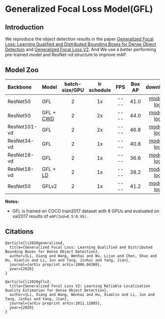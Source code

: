 # Generalized Focal Loss Model(GFL)

## Introduction

We reproduce the object detection results in the paper [Generalized Focal Loss: Learning Qualified and Distributed Bounding Boxes for Dense Object Detection](https://arxiv.org/abs/2006.04388) and [Generalized Focal Loss V2](https://arxiv.org/pdf/2011.12885.pdf). And We use a better performing pre-trained model and ResNet-vd structure to improve mAP.

## Model Zoo

| Backbone        | Model      | batch-size/GPU | lr schedule |FPS | Box AP |                           download                          | config |
| :-------------- | :------------- | :-----: | :-----: | :------------: | :-----: | :-----------------------------------------------------: | :-----: |
| ResNet50    | GFL           |    2    |   1x      |     ----     |  41.0  | [model](https://paddledet.bj.bcebos.com/models/gfl_r50_fpn_1x_coco.pdparams) &#124; [log](https://paddledet.bj.bcebos.com/logs/train_gfl_r50_fpn_1x_coco.log) | [config](https://github.com/PaddlePaddle/PaddleDetection/tree/develop/configs/gfl/gfl_r50_fpn_1x_coco.yml) |
| ResNet50    | GFL + [CWD](../slim/README.md) |    2    |   2x      |     ----     |  44.0  | [model](https://paddledet.bj.bcebos.com/models/gfl_r50_fpn_2x_coco_cwd.pdparams) &#124; [log](https://paddledet.bj.bcebos.com/logs/train_gfl_r50_fpn_2x_coco_cwd.log) | [config1](https://github.com/PaddlePaddle/PaddleDetection/tree/develop/configs/gfl/gfl_r50_fpn_1x_coco.yml), [config2](../slim/distill/gfl_r101vd_fpn_coco_distill_cwd.yml) |
| ResNet101-vd   | GFL           |    2    |   2x      |     ----     |  46.8  | [model](https://paddledet.bj.bcebos.com/models/gfl_r101vd_fpn_mstrain_2x_coco.pdparams) &#124; [log](https://paddledet.bj.bcebos.com/logs/train_gfl_r101vd_fpn_mstrain_2x_coco.log) | [config](https://github.com/PaddlePaddle/PaddleDetection/tree/develop/configs/gfl/gfl_r101vd_fpn_mstrain_2x_coco.yml) |
| ResNet34-vd    | GFL           |    2    |   1x      |     ----     |  40.8  | [model](https://paddledet.bj.bcebos.com/models/gfl_r34vd_1x_coco.pdparams) &#124; [log](https://paddledet.bj.bcebos.com/logs/train_gfl_r34vd_1x_coco.log) | [config](https://github.com/PaddlePaddle/PaddleDetection/tree/develop/configs/gfl/gfl_r34vd_1x_coco.yml) |
| ResNet18-vd   | GFL           |    2    |   1x      |     ----     |  36.6  | [model](https://paddledet.bj.bcebos.com/models/gfl_r18vd_1x_coco.pdparams) &#124; [log](https://paddledet.bj.bcebos.com/logs/train_gfl_r18vd_1x_coco.log) | [config](https://github.com/PaddlePaddle/PaddleDetection/tree/develop/configs/gfl/gfl_r18vd_1x_coco.yml) |
| ResNet18-vd   | GFL + [LD](../slim/README.md)    |    2    |   1x      |     ----     |  38.2  | [model](https://bj.bcebos.com/v1/paddledet/models/gfl_slim_ld_r18vd_1x_coco.pdparams) &#124; [log](https://bj.bcebos.com/v1/paddledet/logs/train_gfl_slim_ld_r18vd_1x_coco.log) | [config1](./gfl_slim_ld_r18vd_1x_coco.yml), [config2](../slim/distill/gfl_ld_distill.yml) |
| ResNet50    | GFLv2       |    2    |   1x      |     ----     |  41.2  | [model](https://paddledet.bj.bcebos.com/models/gflv2_r50_fpn_1x_coco.pdparams) &#124; [log](https://paddledet.bj.bcebos.com/logs/train_gflv2_r50_fpn_1x_coco.log) | [config](https://github.com/PaddlePaddle/PaddleDetection/tree/develop/configs/gfl/gflv2_r50_fpn_1x_coco.yml) |


**Notes:**

- GFL is trained on COCO train2017 dataset with 8 GPUs and evaluated on val2017 results of `mAP(IoU=0.5:0.95)`.

## Citations
```
@article{li2020generalized,
  title={Generalized Focal Loss: Learning Qualified and Distributed Bounding Boxes for Dense Object Detection},
  author={Li, Xiang and Wang, Wenhai and Wu, Lijun and Chen, Shuo and Hu, Xiaolin and Li, Jun and Tang, Jinhui and Yang, Jian},
  journal={arXiv preprint arXiv:2006.04388},
  year={2020}
}

@article{li2020gflv2,
  title={Generalized Focal Loss V2: Learning Reliable Localization Quality Estimation for Dense Object Detection},
  author={Li, Xiang and Wang, Wenhai and Hu, Xiaolin and Li, Jun and Tang, Jinhui and Yang, Jian},
  journal={arXiv preprint arXiv:2011.12885},
  year={2020}
}

```
